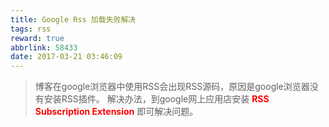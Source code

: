 ```yaml
---
title: Google Rss 加载失败解决
tags: rss
reward: true
abbrlink: 58433
date: 2017-03-21 03:46:09
---
```


> 博客在google浏览器中使用RSS会出现RSS源码，原因是google浏览器没有安装RSS插件。
> 解决办法，到google网上应用店安装 <b style="color: red">RSS Subscription Extension</b> 即可解决问题。

